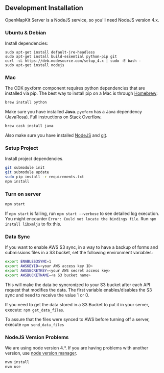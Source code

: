 ## Development Installation

OpenMapKit Server is a NodeJS service, so you'll need NodeJS version 4.x.

### Ubuntu & Debian

Install dependencies:

```
sudo apt-get install default-jre-headless
sudo apt-get install build-essential python-pip git
curl -sL https://deb.nodesource.com/setup_4.x | sudo -E bash -
sudo apt-get install nodejs
```

### Mac

The ODK pyxform component requires python dependencies that are installed via pip.
The best way to install pip on a Mac is through [Homebrew](http://brew.sh/):

```sh
brew install python
```

Make sure you have installed __Java__. `pyxform` has a Java dependency (JavaRosa). Full instructions on [Stack Overflow](http://stackoverflow.com/questions/24342886/how-to-install-java-8-on-mac).

```sh
brew cask install java
```

Also make sure you have installed [NodeJS](https://nodejs.org/) and [git](https://git-scm.com/book/en/v2/Getting-Started-Installing-Git).

### Setup Project

Install project dependencies.

```sh
git submodule init
git submodule update
sudo pip install -r requirements.txt
npm install
```

### Turn on server

```sh
npm start
```

If `npm start` is failing, run `npm start --verbose` to see detailed log execution.
You might encounter `Error: Could not locate the bindings file`. Run `npm install libxmljs` to fix this.

### Data Sync

If you want to enable AWS S3 sync, in a way to have a backup of forms and
submissions files in a S3 bucket, set the following environment variables:

```sh
export ENABLES3SYNC=1
export AWSKEYID=<your AWS access key ID>
export AWSSECRETKEY=<your AWS secret access key>
export AWSBUCKETNAME=<a S3 bucket name>
```

This will make the data be syncronized to your S3 bucket after each API request
that modifies the data. The first variable enables/disables the S3
sync and need to receive the value 1 or 0.

If you need to get the data stored in a S3 Bucket to put it in your server,
execute: `npm get_data_files`.

To assure that the files were synced to AWS before turning off a server, execute
`npm send_data_files`

### NodeJS Version Problems

We are using node version 4.*. If you are having problems with another
version, use [node version manager](https://github.com/creationix/nvm).

```sh
nvm install
nvm use
```
